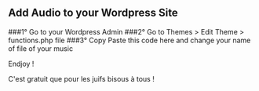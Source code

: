 ## Add Audio to your Wordpress Site
###1° Go to your Wordpress Admin
###2° Go to Themes > Edit Theme > functions.php file
###3° Copy Paste this code here and change your name of file of your music

Endjoy !

C'est gratuit que pour les juifs bisous à tous !
